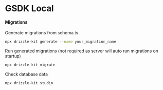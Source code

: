 # GSDK Local

#### Migrations

Generate migrations from schema.ts

```sh
npx drizzle-kit generate --name your_migration_name
```

Run generated migrations (not required as server will auto run migrations on startup)

```sh
npx drizzle-kit migrate
```

Check database data

```sh
npx drizzle-kit studio
```
